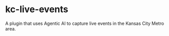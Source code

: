 # kc-live-events
A plugin that uses Agentic AI to capture live events in the Kansas City Metro area.
